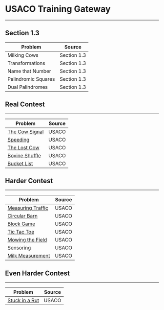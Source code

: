 # USACO Training Gateway
---
## Section 1.3
|Problem                  |Source|
|-------------------------|---------------|
|Milking Cows|Section 1.3|
|Transformations|Section 1.3|
|Name that Number|Section 1.3|
|Palindromic Squares|Section 1.3|
|Dual Palindromes|Section 1.3|


## Real Contest
---
|Problem                  |Source|
|-------------------------|---------------|
|[The Cow Signal](http://www.usaco.org/index.php?page=viewproblem2&cpid=665)|USACO|
|[Speeding](http://www.usaco.org/index.php?page=viewproblem2&cpid=568)|USACO|
|[The Lost Cow](http://www.usaco.org/index.php?page=viewproblem2&cpid=735)|USACO|
|[Bovine Shuffle](http://www.usaco.org/index.php?page=viewproblem2&cpid=760)|USACO|
|[Bucket List](http://www.usaco.org/index.php?page=viewproblem2&cpid=856)|USACO|

## Harder Contest
---
|Problem                  |Source|
|-------------------------|---------------|
|[Measuring Traffic](http://www.usaco.org/index.php?page=viewproblem2&cpid=917)|USACO|
|[Circular Barn](http://www.usaco.org/index.php?page=viewproblem2&cpid=616)|USACO|
|[Block Game](http://www.usaco.org/index.php?page=viewproblem2&cpid=664)|USACO|
|[Tic Tac Toe](http://www.usaco.org/index.php?page=viewproblem2&cpid=831)|USACO|
|[Mowing the Field](http://www.usaco.org/index.php?page=viewproblem2&cpid=593)|USACO|
|[Sensoring](http://www.usaco.org/index.php?page=viewproblem2&cpid=526)|USACO|
|[Milk Measurement](http://www.usaco.org/index.php?page=viewproblem2&cpid=761)|USACO|

## Even Harder Contest
---
|Problem                  |Source|
|-------------------------|---------------|
|[Stuck in a Rut](http://www.usaco.org/index.php?page=viewproblem2&cpid=1061)|USACO|
